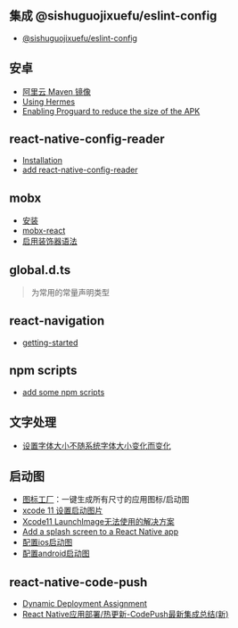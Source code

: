 ## 集成 @sishuguojixuefu/eslint-config

- [@sishuguojixuefu/eslint-config](https://github.com/sishuguojixuefu/eslint-config)

## 安卓

- [阿里云 Maven 镜像](https://developer.aliyun.com/mirror/maven?spm=a2c6h.13651102.0.0.53322f70JXKPsP)
- [Using Hermes](https://reactnative.cn/docs/hermes/)
- [Enabling Proguard to reduce the size of the APK](https://reactnative.cn/docs/signed-apk-android/#enabling-proguard-to-reduce-the-size-of-the-apk-optional)

## react-native-config-reader

- [Installation](https://github.com/csath/react-native-config-reader)
- [add react-native-config-reader](http://j.mp/2PN5GNQ)

## mobx

- [安装](https://cn.mobx.js.org/#%E5%AE%89%E8%A3%85)
- [mobx-react](https://cn.mobx.js.org/refguide/observer-component.html)
- [启用装饰器语法](https://cn.mobx.js.org/best/decorators.html#%E5%90%AF%E7%94%A8%E8%A3%85%E9%A5%B0%E5%99%A8%E8%AF%AD%E6%B3%95)

## global.d.ts

> 为常用的常量声明类型

## react-navigation

- [getting-started](https://reactnavigation.org/docs/zh-Hans/getting-started.html)

## npm scripts

- [add some npm scripts](https://github.com/sishuguojixuefu/eact-native-template-sishu/commit/c04373e654dc36ed24315d4527f54e04368cea30)

## 文字处理

- [设置字体大小不随系统字体大小变化而变化](http://j.mp/2tnmVxF)

## 启动图

- [图标工厂](https://icon.wuruihong.com/)：一键生成所有尺寸的应用图标/启动图
- [xcode 11 设置启动图片](https://www.jianshu.com/p/903ec089c7f5)
- [Xcode11 LaunchImage无法使用的解决方案](https://juejin.im/post/5d8ac5dde51d4578440fe5b9)
- [Add a splash screen to a React Native app](https://medium.com/@appstud/add-a-splash-screen-to-a-react-native-app-810492e773f9)
- [配置ios启动图](https://github.com/sishuguojixuefu/react-native-template-sishu/commit/02f3b257a9ee5d81a1e603241d05ccf0d7970147)
- [配置android启动图](https://github.com/sishuguojixuefu/react-native-template-sishu/commit/891e1086dfb11a758dc10c73313305400fc92a82)

## react-native-code-push

- [Dynamic Deployment Assignment](https://github.com/microsoft/react-native-code-push#dynamic-deployment-assignment)
- [React Native应用部署/热更新-CodePush最新集成总结(新)](https://github.com/crazycodeboy/RNStudyNotes/tree/master/React%20Native%E5%BA%94%E7%94%A8%E9%83%A8%E7%BD%B2%E3%80%81%E7%83%AD%E6%9B%B4%E6%96%B0-CodePush%E6%9C%80%E6%96%B0%E9%9B%86%E6%88%90%E6%80%BB%E7%BB%93)

